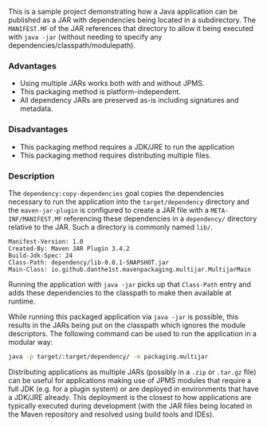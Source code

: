 This is a sample project demonstrating how a Java application can be published as a JAR with dependencies being located in a subdirectory.
The `MANIFEST.MF` of the JAR references that directory to allow it being executed with `java -jar` (without needing to specify any dependencies/classpath/modulepath).

### Advantages

- Using multiple JARs works both with and without JPMS.
- This packaging method is platform-independent.
- All dependency JARs are preserved as-is including signatures and metadata.

### Disadvantages

- This packaging method requires a JDK/JRE to run the application
- This packaging method requires distributing multiple files.

### Description

The `dependency:copy-dependencies` goal copies the dependencies necessary to run the application into the `target/dependency` directory and the `maven-jar-plugin` is configured to create a JAR file with a `META-INF/MANIFEST.MF` referencing these dependencies in a `dependency/` directory relative to the JAR. Such a directory is commonly named `lib/`.
```
Manifest-Version: 1.0
Created-By: Maven JAR Plugin 3.4.2
Build-Jdk-Spec: 24
Class-Path: dependency/lib-0.0.1-SNAPSHOT.jar
Main-Class: io.github.danthe1st.mavenpackaging.multijar.MultijarMain
```
Running the application with `java -jar` picks up that `Class-Path` entry and adds these dependencies to the classpath to make then available at runtime.

While running this packaged application via `java -jar` is possible, this results in the JARs being put on the classpath which ignores the module descriptors. The following command can be used to run the application in a modular way:
```bash
java -p target/:target/dependency/ -m packaging.multijar
```

Distributing applications as multiple JARs (possibly in a `.zip` or `.tar.gz` file) can be useful for applications making use of JPMS modules that require a full JDK (e.g. for a plugin system) or are deployed in environments that have a JDK/JRE already. This deployment is the closest to how applications are typically executed during development (with the JAR files being located in the Maven repository and resolved using build tools and IDEs).